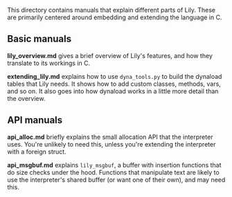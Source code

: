 This directory contains manuals that explain different parts of Lily. These are
primarily centered around embedding and extending the language in C.

## Basic manuals

**lily_overview.md** gives a brief overview of Lily's features, and how they
translate to its workings in C.

**extending_lily.md** explains how to use `dyna_tools.py` to build the dynaload
tables that Lily needs. It shows how to add custom classes, methods, vars, and
so on. It also goes into how dynaload works in a little more detail than the
overview.

## API manuals

**api_alloc.md** briefly explains the small allocation API that the interpreter
uses. You're unlikely to need this, unless you're extending the interpreter with
a foreign struct.

**api_msgbuf.md** explains `lily_msgbuf`, a buffer with insertion functions that
do size checks under the hood. Functions that manipulate text are likely to use
the interpreter's shared buffer (or want one of their own), and may need this.
